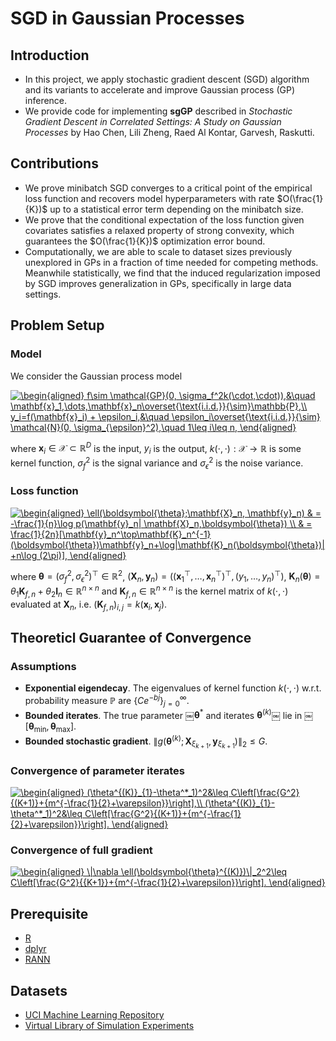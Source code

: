 # SGD in Gaussian Processes

## Introduction

* In this project, we apply stochastic gradient descent (SGD) algorithm and its variants to accelerate and improve Gaussian process (GP) inference.
* We provide code for implementing **sgGP** described in *Stochastic Gradient Descent in Correlated Settings: A Study on Gaussian Processes* by Hao Chen, Lili Zheng, Raed Al Kontar, Garvesh, Raskutti.

## Contributions

* We prove minibatch SGD converges to a critical point of the empirical loss function and recovers model hyperparameters with rate $O(\frac{1}{K})$ up to a statistical error term depending on the minibatch size.
* We prove that the conditional expectation of the loss function given covariates satisfies a relaxed property of strong convexity, which guarantees the $O(\frac{1}{K})$ optimization error bound.
* Computationally, we are able to scale to dataset sizes previously unexplored in GPs in a fraction of time needed for competing methods. Meanwhile statistically, we find that the induced regularization imposed by SGD improves generalization in GPs, specifically in large data settings.  

## Problem Setup

### Model

We consider the Gaussian process model

<!-- $$\begin{aligned}
    f\sim \mathcal{GP}(0, \sigma_f^2k(\cdot,\cdot)),&\quad \mathbf{x}_1,\dots,\mathbf{x}_n\overset{\text{i.i.d.}}{\sim}\mathbb{P},\\
    y_i=f(\mathbf{x}_i) + \epsilon_i,&\quad \epsilon_i\overset{\text{i.i.d.}}{\sim} \mathcal{N}(0, \sigma_{\epsilon}^2),\quad 1\leq i\leq n,
\end{aligned}$$ -->

<a href="https://www.codecogs.com/eqnedit.php?latex=\begin{aligned}&space;f\sim&space;\mathcal{GP}(0,&space;\sigma_f^2k(\cdot,\cdot)),&\quad&space;\mathbf{x}_1,\dots,\mathbf{x}_n\overset{\text{i.i.d.}}{\sim}\mathbb{P},\\&space;y_i=f(\mathbf{x}_i)&space;&plus;&space;\epsilon_i,&\quad&space;\epsilon_i\overset{\text{i.i.d.}}{\sim}&space;\mathcal{N}(0,&space;\sigma_{\epsilon}^2),\quad&space;1\leq&space;i\leq&space;n,&space;\end{aligned}" target="_blank"><img src="https://latex.codecogs.com/gif.latex?\begin{aligned}&space;f\sim&space;\mathcal{GP}(0,&space;\sigma_f^2k(\cdot,\cdot)),&\quad&space;\mathbf{x}_1,\dots,\mathbf{x}_n\overset{\text{i.i.d.}}{\sim}\mathbb{P},\\&space;y_i=f(\mathbf{x}_i)&space;&plus;&space;\epsilon_i,&\quad&space;\epsilon_i\overset{\text{i.i.d.}}{\sim}&space;\mathcal{N}(0,&space;\sigma_{\epsilon}^2),\quad&space;1\leq&space;i\leq&space;n,&space;\end{aligned}" title="\begin{aligned} f\sim \mathcal{GP}(0, \sigma_f^2k(\cdot,\cdot)),&\quad \mathbf{x}_1,\dots,\mathbf{x}_n\overset{\text{i.i.d.}}{\sim}\mathbb{P},\\ y_i=f(\mathbf{x}_i) + \epsilon_i,&\quad \epsilon_i\overset{\text{i.i.d.}}{\sim} \mathcal{N}(0, \sigma_{\epsilon}^2),\quad 1\leq i\leq n, \end{aligned}" /></a>

where $\mathbf{x}_i\in \mathcal{X}\subset \mathbb{R}^D$ is the input, $y_i$ is the output, $k(\cdot,\cdot): \mathcal{X}\rightarrow \mathbb{R}$ is some kernel function, $\sigma_f^2$ is the signal variance and $\sigma_{\epsilon}^2$ is the noise variance.

### Loss function

<!-- $$\begin{aligned}
    \ell(\boldsymbol{\theta};\mathbf{X}_n, \mathbf{y}_n) & = -\frac{1}{n}\log p(\mathbf{y}_n| \mathbf{X}_n,\boldsymbol{\theta}) \\
    & = \frac{1}{2n}[\mathbf{y}_n^\top\mathbf{K}_n^{-1}(\boldsymbol{\theta})\mathbf{y}_n+\log|\mathbf{K}_n(\boldsymbol{\theta})|+n\log (2\pi)],
\end{aligned}$$ -->

<a href="https://www.codecogs.com/eqnedit.php?latex=\begin{aligned}&space;\ell(\boldsymbol{\theta};\mathbf{X}_n,&space;\mathbf{y}_n)&space;&&space;=&space;-\frac{1}{n}\log&space;p(\mathbf{y}_n|&space;\mathbf{X}_n,\boldsymbol{\theta})&space;\\&space;&&space;=&space;\frac{1}{2n}[\mathbf{y}_n^\top\mathbf{K}_n^{-1}(\boldsymbol{\theta})\mathbf{y}_n&plus;\log|\mathbf{K}_n(\boldsymbol{\theta})|&plus;n\log&space;(2\pi)],&space;\end{aligned}" target="_blank"><img src="https://latex.codecogs.com/gif.latex?\begin{aligned}&space;\ell(\boldsymbol{\theta};\mathbf{X}_n,&space;\mathbf{y}_n)&space;&&space;=&space;-\frac{1}{n}\log&space;p(\mathbf{y}_n|&space;\mathbf{X}_n,\boldsymbol{\theta})&space;\\&space;&&space;=&space;\frac{1}{2n}[\mathbf{y}_n^\top\mathbf{K}_n^{-1}(\boldsymbol{\theta})\mathbf{y}_n&plus;\log|\mathbf{K}_n(\boldsymbol{\theta})|&plus;n\log&space;(2\pi)],&space;\end{aligned}" title="\begin{aligned} \ell(\boldsymbol{\theta};\mathbf{X}_n, \mathbf{y}_n) & = -\frac{1}{n}\log p(\mathbf{y}_n| \mathbf{X}_n,\boldsymbol{\theta}) \\ & = \frac{1}{2n}[\mathbf{y}_n^\top\mathbf{K}_n^{-1}(\boldsymbol{\theta})\mathbf{y}_n+\log|\mathbf{K}_n(\boldsymbol{\theta})|+n\log (2\pi)], \end{aligned}" /></a>

where $\boldsymbol{\theta}=(\sigma_{f}^2,\sigma_{\epsilon}^2)^\top\in\mathbb{R}^{2}$,  $(\mathbf{X}_n, \mathbf{y}_n)=((\mathbf{x}_1^\top,\dotsc,\mathbf{x}_n^\top)^\top,(y_1,\dotsc,y_n)^\top)$, $\mathbf{K}_n(\boldsymbol{\theta})=\theta_1\mathbf{K}_{f,n}+\theta_{2}\mathbf{I}_n\in \mathbb{R}^{n\times n}$ and $\mathbf{K}_{f,n}\in\mathbb{R}^{n\times n}$ is the kernel matrix of $k(\cdot,\cdot)$ evaluated at $\mathbf{X}_n$, i.e. $(\mathbf{K}_{f,n})_{i,j}=k(\mathbf{x}_i,\mathbf{x}_j)$.

## Theoreticl Guarantee of Convergence

### Assumptions

* **Exponential eigendecay**. The eigenvalues of kernel function $k(\cdot,\cdot)$ w.r.t. probability measure $\mathbb{P}$ are $\{Ce^{-bj}\}_{j=0}^{\infty}$.
* **Bounded iterates**. The true parameter ￼$\boldsymbol{\theta}^*$ and iterates $\boldsymbol{\theta}^{(k)}$￼ lie in ￼$[\boldsymbol{\theta}_{\min}, \boldsymbol{\theta}_{\max}]$.
* **Bounded stochastic gradient**. $\|g(\boldsymbol{\theta}^{(k)};\boldsymbol{X}_{\xi_{k+1}},\boldsymbol{y}_{\xi_{k+1}})\|_2\leq G$.

### Convergence of parameter iterates

<!-- $$\begin{aligned}
    (\theta^{(K)}_{1}-\theta^*_1)^2&\leq  C\left[\frac{G^2}{(K+1)}+{m^{-\frac{1}{2}+\varepsilon}}\right],\\
    (\theta^{(K)}_{1}-\theta^*_1)^2&\leq  C\left[\frac{G^2}{(K+1)}+{m^{-\frac{1}{2}+\varepsilon}}\right].
\end{aligned}$$ -->

<a href="https://www.codecogs.com/eqnedit.php?latex=\begin{aligned}&space;(\theta^{(K)}_{1}-\theta^*_1)^2&\leq&space;C\left[\frac{G^2}{(K&plus;1)}&plus;{m^{-\frac{1}{2}&plus;\varepsilon}}\right],\\&space;(\theta^{(K)}_{1}-\theta^*_1)^2&\leq&space;C\left[\frac{G^2}{(K&plus;1)}&plus;{m^{-\frac{1}{2}&plus;\varepsilon}}\right].&space;\end{aligned}" target="_blank"><img src="https://latex.codecogs.com/gif.latex?\begin{aligned}&space;(\theta^{(K)}_{1}-\theta^*_1)^2&\leq&space;C\left[\frac{G^2}{(K&plus;1)}&plus;{m^{-\frac{1}{2}&plus;\varepsilon}}\right],\\&space;(\theta^{(K)}_{1}-\theta^*_1)^2&\leq&space;C\left[\frac{G^2}{(K&plus;1)}&plus;{m^{-\frac{1}{2}&plus;\varepsilon}}\right].&space;\end{aligned}" title="\begin{aligned} (\theta^{(K)}_{1}-\theta^*_1)^2&\leq C\left[\frac{G^2}{(K+1)}+{m^{-\frac{1}{2}+\varepsilon}}\right],\\ (\theta^{(K)}_{1}-\theta^*_1)^2&\leq C\left[\frac{G^2}{(K+1)}+{m^{-\frac{1}{2}+\varepsilon}}\right]. \end{aligned}" /></a>

### Convergence of full gradient

<!-- $$\begin{aligned}
\|\nabla \ell(\boldsymbol{\theta}^{(K)})\|_2^2\leq C\left[\frac{G^2}{{K+1}}+{m^{-\frac{1}{2}+\varepsilon}}\right].
\end{aligned}$$ -->

<a href="https://www.codecogs.com/eqnedit.php?latex=\begin{aligned}&space;\|\nabla&space;\ell(\boldsymbol{\theta}^{(K)})\|_2^2\leq&space;C\left[\frac{G^2}{{K&plus;1}}&plus;{m^{-\frac{1}{2}&plus;\varepsilon}}\right].&space;\end{aligned}" target="_blank"><img src="https://latex.codecogs.com/gif.latex?\begin{aligned}&space;\|\nabla&space;\ell(\boldsymbol{\theta}^{(K)})\|_2^2\leq&space;C\left[\frac{G^2}{{K&plus;1}}&plus;{m^{-\frac{1}{2}&plus;\varepsilon}}\right].&space;\end{aligned}" title="\begin{aligned} \|\nabla \ell(\boldsymbol{\theta}^{(K)})\|_2^2\leq C\left[\frac{G^2}{{K+1}}+{m^{-\frac{1}{2}+\varepsilon}}\right]. \end{aligned}" /></a>

## Prerequisite

* [R](https://www.r-project.org/)
* [dplyr](https://github.com/tidyverse/dplyr)
* [RANN](https://github.com/jefferislab/RANN)

## Datasets

* [UCI Machine Learning Repository](https://archive.ics.uci.edu/ml/index.php)
* [Virtual Library of Simulation Experiments](https://www.sfu.ca/~ssurjano/)